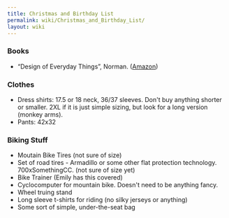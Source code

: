 ```yaml
---
title: Christmas and Birthday List
permalink: wiki/Christmas_and_Birthday_List/
layout: wiki
---
```


### Books

-   “Design of Everyday Things”, Norman.
    ([Amazon](http://www.amazon.com/Design-Everyday-Things-Donald-Norman/dp/0465067107/sr=8-1/qid=1164909028/ref=pd_bbs_sr_1/102-9596148-3812120?ie=UTF8&s=books))

### Clothes

-   Dress shirts: 17.5 or 18 neck, 36/37 sleeves. Don't buy anything
    shorter or smaller. 2XL if it is just simple sizing, but look for a
    long version (monkey arms).
-   Pants: 42x32

### Biking Stuff

-   Moutain Bike Tires (not sure of size)
-   Set of road tires - Armadillo or some other flat protection
    technology. 700xSomethingCC. (not sure of size yet)
-   Bike Trainer (Emily has this covered)
-   Cyclocomputer for mountain bike. Doesn't need to be anything fancy.
-   Wheel truing stand
-   Long sleeve t-shirts for riding (no silky jerseys or anything)
-   Some sort of simple, under-the-seat bag

